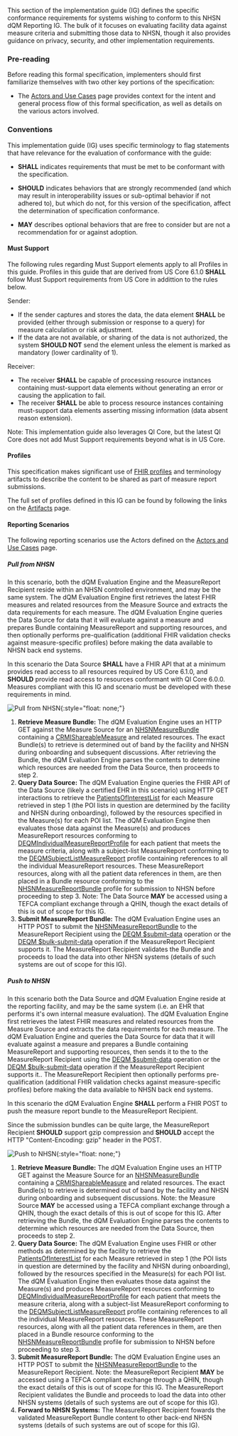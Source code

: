 This section of the implementation guide (IG) defines the specific conformance requirements for systems wishing to conform to this NHSN dQM Reporting IG. The bulk of it focuses on evaluating facility data against measure criteria and submitting those data to NHSN, though it also provides guidance on privacy, security, and other implementation requirements.

### Pre-reading

Before reading this formal specification, implementers should first familiarize themselves with two other key portions of the specification:

* The [Actors and Use Cases](use_cases.html) page provides context for the intent and general process flow of this formal specification, as well as details on the various actors involved.

### Conventions

This implementation guide (IG) uses specific terminology to flag statements that have relevance for the evaluation of conformance with the guide:

* **SHALL** indicates requirements that must be met to be conformant with the specification.

* **SHOULD** indicates behaviors that are strongly recommended (and which may result in interoperability issues or sub-optimal behavior if not adhered to), but which do not, for this version of the specification, affect the determination of specification conformance.

* **MAY** describes optional behaviors that are free to consider but are not a recommendation for or against adoption.

#### Must Support ###

The following rules regarding Must Support elements apply to all Profiles in this guide. Profiles in this guide that are derived from US Core 6.1.0 **SHALL** follow Must Support requirements from US Core in addittion to the rules below.

Sender:

* If the sender captures and stores the data, the data element **SHALL** be provided (either through submission or response to a query) for measure calculation or risk adjustment.
* If the data are not available, or sharing of the data is not authorized, the system **SHOULD NOT** send the element unless the element is marked as mandatory (lower cardinality of 1).

Receiver:

* The receiver **SHALL** be capable of processing resource instances containing must-support data elements without generating an error or causing the application to fail.
* The receiver **SHALL** be able to process resource instances containing must-support data elements asserting missing information (data absent reason extension).

Note: This implementation guide also leverages QI Core, but the latest QI Core does not add Must Support requirements beyond what is in US Core.


#### Profiles

This specification makes significant use of [FHIR profiles]({{site.data.fhir.path}}profiling.html) and terminology artifacts to describe the content to be shared as part of measure report submissions.

The full set of profiles defined in this IG can be found by following the links on the [Artifacts](artifacts.html) page.

#### Reporting Scenarios

The following reporting scenarios use the Actors defined on the [Actors and Use Cases](use_cases.html) page.

##### Pull from NHSN

In this scenario, both the dQM Evaluation Engine and the MeasureReport Recipient reside within an NHSN controlled environment, and may be the same system. The dQM Evaluation Engine first retrieves the latest FHIR measures and related resources from the Measure Source and extracts the data requirements for each measure. The dQM Evaluation Engine queries the Data Source for data that it will evaluate against a measure and prepares Bundle containing MeasureReport and supporting resources, and then optionally performs pre-qualification (additional FHIR validation checks against measure-specific profiles) before making the data available to NHSN back end systems.

In this scenario the Data Source **SHALL** have a FHIR API that at a minimum provides read access to all resources required by US Core 6.1.0, and **SHOULD** provide read access to resources conformant with QI Core 6.0.0. Measures compliant with this IG and scenario must be developed with these requirements in mind.

![Pull from NHSN](pull-from-nhsn.png){:style="float: none;"}

1. **Retrieve Measure Bundle:** The dQM Evaluation Engine uses an HTTP GET against the Measure Source for an [NHSNMeasureBundle](StructureDefinition-nhsn-measure-bundle.html) containing a [CRMIShareableMeasure](https://hl7.org/fhir/uv/crmi/StructureDefinition-crmi-shareablemeasure.html) and related resources. The exact Bundle(s) to retrieve is determined out of band by the facility and NHSN during onboarding and subsequent discussions. After retrieving the Bundle, the dQM Evaluation Engine parses the contents to determine which resources are needed from the Data Source, then proceeds to step 2.
2. **Query Data Source:** The dQM Evaluation Engine queries the FHIR API of the Data Source (likely a certified EHR in this scenario) using HTTP GET interactions to retrieve the [PatientsOfInterestList](StructureDefinition-poi-list.profile.xml.html) for each Measure retrieved in step 1 (the POI lists in question are determined by the facility and NHSN during onboarding), followed by the resources specified in the Measure(s) for each POI list. The dQM Evaluation Engine then evaluates those data against the Measure(s) and produces MeasureReport resources conforming to [DEQMIndividualMeasureReportProfile](https://hl7.org/fhir/us/davinci-deqm/StructureDefinition-indv-measurereport-deqm.html) for each patient that meets the measure criteria, along with a subject-list MeasureReport conforming to the [DEQMSubjectListMeasureReport](https://hl7.org/fhir/us/davinci-deqm/StructureDefinition-subjectlist-measurereport-deqm.html) profile containing references to all the individual MeasureReport resources. These MeasureReport resources, along with all the patient data references in them, are then placed in a Bundle resource conforming to the [NHSNMeasureReportBundle](StructureDefinition-nhsn-measurereport-bundle.html) profile for submission to NHSN before proceeding to step 3. Note: The Data Source **MAY** be accessed using a TEFCA compliant exchange through a QHIN, though the exact details of this is out of scope for this IG. 
3. **Submit MeasureReport Bundle:** The dQM Evaluation Engine uses an HTTP POST to submit the [NHSNMeasureReportBundle](StructureDefinition-nhsn-measurereport-bundle.html) to the MeasureReport Recipient using the [DEQM $submit-data](https://build.fhir.org/ig/HL7/davinci-deqm/OperationDefinition-submit-data.html) operation  or the [DEQM $bulk-submit-data]() operation if the MeasureReport Recipient supports it. The MeasureReport Recipient validates the Bundle and proceeds to load the data into other NHSN systems (details of such systems are out of scope for this IG).

##### Push to NHSN

In this scenario both the Data Source and dQM Evaluation Engine reside at the reporting facility, and may be the same system (i.e. an EHR that performs it's own internal measure evaluation). The dQM Evaluation Engine first retrieves the latest FHIR measures and related resources from the Measure Source and extracts the data requirements for each measure.  The dQM Evaluation Engine and queries the Data Source for data that it will evaluate against a measure and prepares a Bundle containing MeasureReport and supporting resources, then sends it to the to the MeasureReport Recipient using the [DEQM $submit-data](https://build.fhir.org/ig/HL7/davinci-deqm/OperationDefinition-submit-data.html) operation  or the [DEQM $bulk-submit-data]() operation if the MeasureReport Recipient supports it.. The MeasureReport Recipient then optionally performs pre-qualification (additional FHIR validation checks against measure-specific profiles) before making the data available to NHSN back end systems. 

In this scenario the dQM Evaluation Engine **SHALL** perform a FHIR POST to push the measure report bundle to the MeasureReport Recipient.

Since the submission bundles can be quite large, the MeasureReport Recipient **SHOULD** support gzip compression and **SHOULD** accept the HTTP "Content-Encoding: gzip" header in the POST. 


![Push to NHSN](push-to-nhsn.png){:style="float: none;"}

1. **Retrieve Measure Bundle:** The dQM Evaluation Engine uses an HTTP GET against the Measure Source for an [NHSNMeasureBundle](StructureDefinition-nhsn-measure-bundle.html) containing a [CRMIShareableMeasure](https://hl7.org/fhir/uv/crmi/StructureDefinition-crmi-shareablemeasure.html) and related resources. The exact Bundle(s) to retrieve is determined out of band by the facility and NHSN during onboarding and subsequent discussions. Note: the Measure Source **MAY** be accessed using a TEFCA compliant exchange through a QHIN, though the exact details of this is out of scope for this IG. After retrieving the Bundle, the dQM Evaluation Engine parses the contents to determine which resources are needed from the Data Source, then proceeds to step 2.
2. **Query Data Source:** The dQM Evaluation Engine uses FHIR or other methods as determined by the facility to retrieve the [PatientsOfInterestList](StructureDefinition-poi-list.profile.xml.html) for each Measure retrieved in step 1 (the POI lists in question are determined by the facility and NHSN during onboarding), followed by the resources specified in the Measure(s) for each POI list. The dQM Evaluation Engine then evaluates those data against the Measure(s) and produces MeasureReport resources conforming to [DEQMIndividualMeasureReportProfile](https://hl7.org/fhir/us/davinci-deqm/StructureDefinition-indv-measurereport-deqm.html) for each patient that meets the measure criteria, along with a subject-list MeasureReport conforming to the [DEQMSubjectListMeasureReport](https://hl7.org/fhir/us/davinci-deqm/StructureDefinition-subjectlist-measurereport-deqm.html) profile containing references to all the individual MeasureReport resources. These MeasureReport resources, along with all the patient data references in them, are then placed in a Bundle resource conforming to the [NHSNMeasureReportBundle](StructureDefinition-nhsn-measurereport-bundle.html) profile for submission to NHSN before proceeding to step 3.
3. **Submit MeasureReport Bundle:** The dQM Evaluation Engine uses an HTTP POST to submit the [NHSNMeasureReportBundle](StructureDefinition-nhsn-measurereport-bundle.html) to the MeasureReport Recipient. Note: the MeasureReport Recipient **MAY** be accessed using a TEFCA compliant exchange through a QHIN, though the exact details of this is out of scope for this IG. The MeasureReport Recipient validates the Bundle and proceeds to load the data into other NHSN systems (details of such systems are out of scope for this IG).
4. **Forward to NHSN Systems:** The MeasureReport Recipient fowards the validated MeasureReport Bundle content to other back-end NHSN systems (details of such systems are out of scope for this IG).


